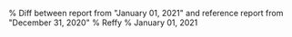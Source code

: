 % Diff between report from "January 01, 2021" and reference report from "December 31, 2020"
% Reffy
% January 01, 2021

